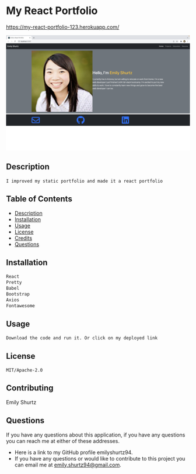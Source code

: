 # My React Portfolio

https://my-react-portfolio-123.herokuapp.com/

![screenshot](/public/images/screenshot-application.png "application screenshot")

## Description
    I improved my static portfolio and made it a react portfolio

## Table of Contents
- [Description](#description) 
- [Installation](#installation)
- [Usage](#usage)
- [License](#license)
- [Credits](#credits)
- [Questions](#questions)


## Installation
    React
    Pretty
    Babel
    Bootstrap
    Axios
    Fontawesome

## Usage
    Download the code and run it. Or click on my deployed link

## License
    MIT/Apache-2.0

## Contributing
  Emily Shurtz


## Questions
 If you have any questions about this application, if you have any questions you can reach me at either of these addresses. 
 
- Here is a link to my GitHub profile emilyshurtz94.
- If you have any questions or would like to contribute to this  project you can email me at emily.shurtz94@gmail.com.
